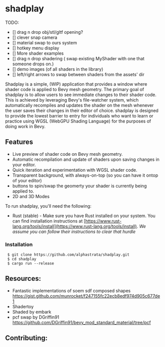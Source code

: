 # shadplay

TODO:
- [] drag n drop obj/stl/gltf opening?
- [] clever snap camera
- [] material swap to ours system
- [] hotkey menu display
- [] More shader examples 
- [] drag n drop shadering ( swap existing MyShader with one that someone drops on.)
- [] demo images  (of all shaders in the library)
- [] left/right arrows to swap between shaders from the assets' dir
 
Shadplay is a simple, (WIP) application that provides a window where shader code is applied to Bevy mesh geometry. The primary goal of shadplay is to allow users to see immediate changes to their shader code. This is achieved by leveraging Bevy's file-watcher system, which automatically recompiles and updates the shader on the mesh whenever the user saves their changes in their editor of choice. shadplay is designed to provide the lowest barrier to entry for individuals who want to learn or practice using WGSL (WebGPU Shading Language) for the purposes of doing work in Bevy.

## Features

- Live preview of shader code on Bevy mesh geometry.
- Automatic recompilation and update of shaders upon saving changes in your editor.
- Quick iteration and experimentation with WGSL shader code.
- Transparent background, with always-on-top (so you can have it ontop of your editor)
- buttons to spin/swap the geomerty your shader is currently being applied to.
- 2D and 3D Modes

To run shadplay, you'll need the following:

- Rust (stable) - Make sure you have Rust installed on your system. You can find installation instructions at [https://www.rust-lang.org/tools/install](https://www.rust-lang.org/tools/install).
  _We assume you can follow their instructions to clear that hurdle_

### Installation

```shell
 $ git clone https://github.com/alphastrata/shadplay.git
 $ cd shadplay
 $ cargo run --release
```

## Resources:
- Fantastic implementations of soem sdf composed shapes  https://gist.github.com/munrocket/f247155fc22ecb8edf974d905c677de1
- Shadertoy
- Shaded by embark
- pcf swap by DGriffin91 https://github.com/DGriffin91/bevy_mod_standard_material/tree/pcf

## Contributing:


